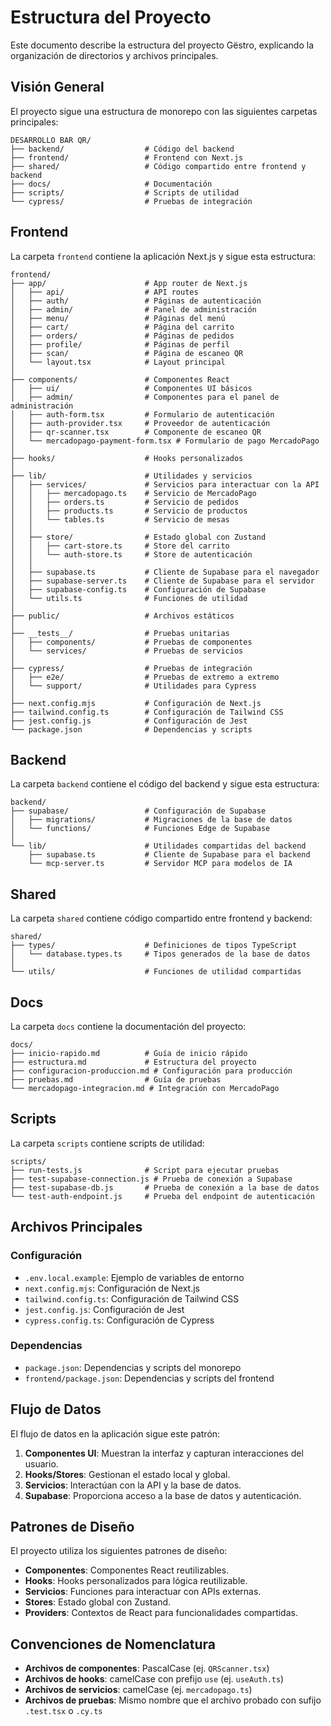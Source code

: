 # Estructura del Proyecto

Este documento describe la estructura del proyecto Gëstro, explicando la organización de directorios y archivos principales.

## Visión General

El proyecto sigue una estructura de monorepo con las siguientes carpetas principales:

```
DESARROLLO BAR QR/
├── backend/                  # Código del backend
├── frontend/                 # Frontend con Next.js
├── shared/                   # Código compartido entre frontend y backend
├── docs/                     # Documentación
├── scripts/                  # Scripts de utilidad
└── cypress/                  # Pruebas de integración
```

## Frontend

La carpeta `frontend` contiene la aplicación Next.js y sigue esta estructura:

```
frontend/
├── app/                      # App router de Next.js
│   ├── api/                  # API routes
│   ├── auth/                 # Páginas de autenticación
│   ├── admin/                # Panel de administración
│   ├── menu/                 # Páginas del menú
│   ├── cart/                 # Página del carrito
│   ├── orders/               # Páginas de pedidos
│   ├── profile/              # Páginas de perfil
│   ├── scan/                 # Página de escaneo QR
│   └── layout.tsx            # Layout principal
│
├── components/               # Componentes React
│   ├── ui/                   # Componentes UI básicos
│   ├── admin/                # Componentes para el panel de administración
│   ├── auth-form.tsx         # Formulario de autenticación
│   ├── auth-provider.tsx     # Proveedor de autenticación
│   ├── qr-scanner.tsx        # Componente de escaneo QR
│   └── mercadopago-payment-form.tsx # Formulario de pago MercadoPago
│
├── hooks/                    # Hooks personalizados
│
├── lib/                      # Utilidades y servicios
│   ├── services/             # Servicios para interactuar con la API
│   │   ├── mercadopago.ts    # Servicio de MercadoPago
│   │   ├── orders.ts         # Servicio de pedidos
│   │   ├── products.ts       # Servicio de productos
│   │   └── tables.ts         # Servicio de mesas
│   │
│   ├── store/                # Estado global con Zustand
│   │   ├── cart-store.ts     # Store del carrito
│   │   └── auth-store.ts     # Store de autenticación
│   │
│   ├── supabase.ts           # Cliente de Supabase para el navegador
│   ├── supabase-server.ts    # Cliente de Supabase para el servidor
│   ├── supabase-config.ts    # Configuración de Supabase
│   └── utils.ts              # Funciones de utilidad
│
├── public/                   # Archivos estáticos
│
├── __tests__/                # Pruebas unitarias
│   ├── components/           # Pruebas de componentes
│   └── services/             # Pruebas de servicios
│
├── cypress/                  # Pruebas de integración
│   ├── e2e/                  # Pruebas de extremo a extremo
│   └── support/              # Utilidades para Cypress
│
├── next.config.mjs           # Configuración de Next.js
├── tailwind.config.ts        # Configuración de Tailwind CSS
├── jest.config.js            # Configuración de Jest
└── package.json              # Dependencias y scripts
```

## Backend

La carpeta `backend` contiene el código del backend y sigue esta estructura:

```
backend/
├── supabase/                 # Configuración de Supabase
│   ├── migrations/           # Migraciones de la base de datos
│   └── functions/            # Funciones Edge de Supabase
│
└── lib/                      # Utilidades compartidas del backend
    ├── supabase.ts           # Cliente de Supabase para el backend
    └── mcp-server.ts         # Servidor MCP para modelos de IA
```

## Shared

La carpeta `shared` contiene código compartido entre frontend y backend:

```
shared/
├── types/                    # Definiciones de tipos TypeScript
│   └── database.types.ts     # Tipos generados de la base de datos
│
└── utils/                    # Funciones de utilidad compartidas
```

## Docs

La carpeta `docs` contiene la documentación del proyecto:

```
docs/
├── inicio-rapido.md          # Guía de inicio rápido
├── estructura.md             # Estructura del proyecto
├── configuracion-produccion.md # Configuración para producción
├── pruebas.md                # Guía de pruebas
└── mercadopago-integracion.md # Integración con MercadoPago
```

## Scripts

La carpeta `scripts` contiene scripts de utilidad:

```
scripts/
├── run-tests.js              # Script para ejecutar pruebas
├── test-supabase-connection.js # Prueba de conexión a Supabase
├── test-supabase-db.js       # Prueba de conexión a la base de datos
└── test-auth-endpoint.js     # Prueba del endpoint de autenticación
```

## Archivos Principales

### Configuración

- `.env.local.example`: Ejemplo de variables de entorno
- `next.config.mjs`: Configuración de Next.js
- `tailwind.config.ts`: Configuración de Tailwind CSS
- `jest.config.js`: Configuración de Jest
- `cypress.config.ts`: Configuración de Cypress

### Dependencias

- `package.json`: Dependencias y scripts del monorepo
- `frontend/package.json`: Dependencias y scripts del frontend

## Flujo de Datos

El flujo de datos en la aplicación sigue este patrón:

1. **Componentes UI**: Muestran la interfaz y capturan interacciones del usuario.
2. **Hooks/Stores**: Gestionan el estado local y global.
3. **Servicios**: Interactúan con la API y la base de datos.
4. **Supabase**: Proporciona acceso a la base de datos y autenticación.

## Patrones de Diseño

El proyecto utiliza los siguientes patrones de diseño:

- **Componentes**: Componentes React reutilizables.
- **Hooks**: Hooks personalizados para lógica reutilizable.
- **Servicios**: Funciones para interactuar con APIs externas.
- **Stores**: Estado global con Zustand.
- **Providers**: Contextos de React para funcionalidades compartidas.

## Convenciones de Nomenclatura

- **Archivos de componentes**: PascalCase (ej. `QRScanner.tsx`)
- **Archivos de hooks**: camelCase con prefijo `use` (ej. `useAuth.ts`)
- **Archivos de servicios**: camelCase (ej. `mercadopago.ts`)
- **Archivos de pruebas**: Mismo nombre que el archivo probado con sufijo `.test.tsx` o `.cy.ts`
